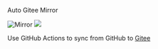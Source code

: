 Auto Gitee Mirror

![Mirror](https://github.com/jaywcjlove/auto-gitee-mirror/workflows/Mirror/badge.svg) [![](https://jaywcjlove.github.io/sb/ico/gitee.svg)](https://gitee.com/jaywcjlove)

Use GitHub Actions to sync from GitHub to [Gitee](https://gitee.com/jaywcjlove)
